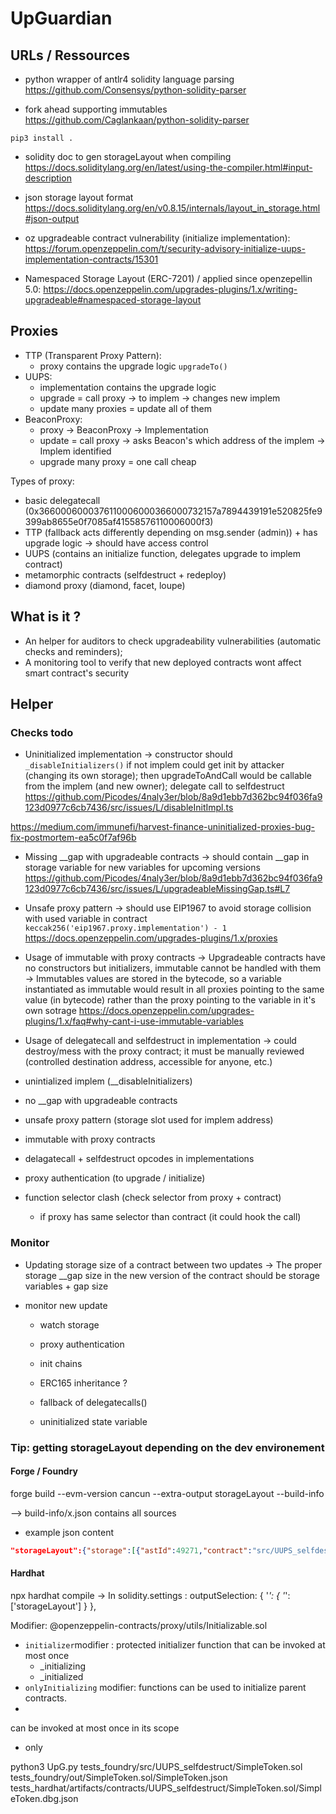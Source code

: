 # UpGuardian



## URLs / Ressources
- python wrapper of antlr4 solidity language parsing
https://github.com/Consensys/python-solidity-parser

- fork ahead supporting immutables
https://github.com/Caglankaan/python-solidity-parser
```
pip3 install .
```

- solidity doc to gen storageLayout when compiling
https://docs.soliditylang.org/en/latest/using-the-compiler.html#input-description

- json storage layout format
https://docs.soliditylang.org/en/v0.8.15/internals/layout_in_storage.html#json-output

- oz upgradeable contract vulnerability (initialize implementation):
https://forum.openzeppelin.com/t/security-advisory-initialize-uups-implementation-contracts/15301


- Namespaced Storage Layout (ERC-7201) / applied since openzepellin 5.0:
https://docs.openzeppelin.com/upgrades-plugins/1.x/writing-upgradeable#namespaced-storage-layout

## Proxies
- TTP (Transparent Proxy Pattern):
    - proxy contains the upgrade logic `upgradeTo()`
- UUPS: 
    - implementation contains the upgrade logic
    - upgrade = call proxy -> to implem -> changes new implem
    - update many proxies = update all of them
- BeaconProxy:
    - proxy -> BeaconProxy -> Implementation
    - update = call proxy -> asks Beacon's which address of the implem -> Implem identified
    - upgrade many proxy = one call cheap


Types of proxy:
- basic delegatecall (0x3660006000376110006000366000732157a7894439191e520825fe9399ab8655e0f7085af41558576110006000f3)
- TTP (fallback acts differently depending on msg.sender (admin)) + has upgrade logic -> should have access control
- UUPS (contains an initialize function, delegates upgrade to implem contract)
- metamorphic contracts (selfdestruct + redeploy)
- diamond proxy (diamond, facet, loupe)

## What is it ?
- An helper for auditors to check upgradeability vulnerabilities (automatic checks and reminders);
- A monitoring tool to verify that new deployed contracts wont affect smart contract's security


## Helper

### Checks todo

- Uninitialized implementation
-> constructor should `_disableInitializers()`
if not implem could get init by attacker (changing its own storage); then upgradeToAndCall would be callable from the implem (and new owner); delegate call to selfdestruct
https://github.com/Picodes/4naly3er/blob/8a9d1ebb7d362bc94f036fa9123d0977c6cb7436/src/issues/L/disableInitImpl.ts

https://medium.com/immunefi/harvest-finance-uninitialized-proxies-bug-fix-postmortem-ea5c0f7af96b

- Missing __gap with upgradeable contracts
-> should contain __gap in storage variable for new variables for upcoming versions
https://github.com/Picodes/4naly3er/blob/8a9d1ebb7d362bc94f036fa9123d0977c6cb7436/src/issues/L/upgradeableMissingGap.ts#L7


- Unsafe proxy pattern
-> should use EIP1967 to avoid storage collision with used variable in contract
`keccak256('eip1967.proxy.implementation') - 1`
https://docs.openzeppelin.com/upgrades-plugins/1.x/proxies


- Usage of immutable with proxy contracts
-> Upgradeable contracts have no constructors but initializers, immutable cannot be handled with them
-> Immutables values are stored in the bytecode, so a variable instantiated as immutable would result in all proxies pointing to the same value (in bytecode) rather than the proxy pointing to the variable in it's own sotrage
https://docs.openzeppelin.com/upgrades-plugins/1.x/faq#why-cant-i-use-immutable-variables

- Usage of delegatecall and selfdestruct in implementation
-> could destroy/mess with the proxy contract; it must be manually reviewed (controlled destination address, accessible for anyone, etc.)



- unintialized implem (__disableInitializers)
- no __gap with upgradeable contracts
- unsafe proxy pattern (storage slot used for implem address)
- immutable with proxy contracts
- delagatecall + selfdestruct opcodes in implementations

- proxy authentication (to upgrade / initialize)
- function selector clash (check selector from proxy + contract)
    - if proxy has same selector than contract (it could hook the call)

### Monitor
- Updating storage size of a contract between two updates
-> The proper storage __gap size in the new version of the contract should be storage variables + gap size 


- monitor new update
    - watch storage
    - proxy authentication

    - init chains
    - ERC165 inheritance ?
    - fallback of delegatecalls()
    - uninitialized state variable

### Tip: getting storageLayout depending on the dev environement

#### Forge / Foundry
forge build --evm-version cancun --extra-output storageLayout --build-info

--> build-info/x.json contains all sources

- example json content
```json
"storageLayout":{"storage":[{"astId":49271,"contract":"src/UUPS_selfdestruct/SimpleToken.sol:SimpleToken","label":"lol","offset":0,"slot":"0","type":"t_address"}],"types":{"t_address":{"encoding":"inplace","label":"address","numberOfBytes":"20"}}}
```

#### Hardhat
npx hardhat compile -> In solidity.settings : outputSelection: { '*': { '*': ['storageLayout'] } },





Modifier:
@openzeppelin-contracts/proxy/utils/Initializable.sol
- `initializer`modifier : protected initializer function that can be invoked at most once
    - _initializing
    - _initialized
- `onlyInitializing` modifier: functions can be used to initialize parent contracts.
- 
can be invoked at most once in its scope
- only




python3 UpG.py tests_foundry/src/UUPS_selfdestruct/SimpleToken.sol tests_foundry/out/SimpleToken.sol/SimpleToken.json tests_hardhat/artifacts/contracts/UUPS_selfdestruct/SimpleToken.sol/SimpleToken.dbg.json
